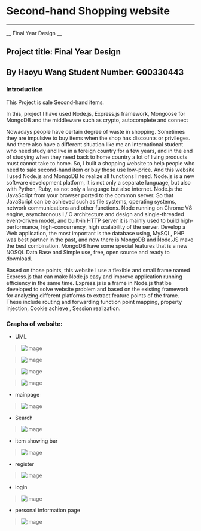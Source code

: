 # Second-hand Shopping website
----------------------------------
__ Final Year Design __

## Project title: Final Year Design
 By Haoyu Wang 
 Student Number: G00330443
 ---------------------------
### Introduction
This Project is sale Second-hand items.

In this, project I have used Node.js, Express.js framework, Mongoose for MongoDB and the middleware such as crypto, autocomplete and connect

Nowadays people have certain degree of waste in shopping. Sometimes they are impulsive to buy items when the shop has discounts or privileges.
And there also have a different situation like me an international student who need study and live in a foreign country for a few years, and in the end of studying when they need back to home country a lot of living products must cannot take to home. So, I built a shopping website to help people who need to sale second-hand item or buy those use low-price. And this website I used Node.js and MongoDB to realize all functions I need. Node.js is a new software development platform, it is not only a separate language, but also with Python, Ruby, as not only a language but also internet. Node.js the JavaScript from your browser ported to the common server. So that JavaScript can be achieved such as file systems, operating systems, network communications and other functions. Node running on Chrome V8 engine, asynchronous I / O architecture and design and single-threaded event-driven model, and built-in HTTP server it is mainly used to build high-performance, high-concurrency, high scalability of the server. Develop a Web application, the most important is the database using, MySQL, PHP was best partner in the past, and now there is MongoDB and Node.JS make the best combination. MongoDB have some special features that is a new NOSQL Data Base and Simple use, free, open source and ready to download.

Based on those points, this website I use a flexible and small frame named Express.js that can make Node.js easy and improve application running efficiency in the same time. Express.js is a frame in Node.js that be developed to solve website problem and based on the existing framework for analyzing different platforms to extract feature points of the frame. These include routing and forwarding function point mapping, property injection, Cookie achieve , Session realization. 

### Graphs of website:
* UML
>![image](https://github.com/G00330443/Finalyear-Project/blob/master/Report-latex/images/27.PNG)

>![image](https://github.com/G00330443/Finalyear-Project/blob/master/Report-latex/images/28.PNG)

>![image](https://github.com/G00330443/Finalyear-Project/blob/master/Report-latex/images/29.PNG)

>![image](https://github.com/G00330443/Finalyear-Project/blob/master/Report-latex/images/30.PNG)

* mainpage
>![image](https://github.com/G00330443/Finalyear-Project/blob/master/Report-latex/images/50.PNG)

* Search
>![image](https://github.com/G00330443/Finalyear-Project/blob/master/Report-latex/images/39.PNG)

* item showing bar
>![image](https://github.com/G00330443/Finalyear-Project/blob/master/Report-latex/images/40.PNG)

* register
>![image](https://github.com/G00330443/Finalyear-Project/blob/master/Report-latex/images/15.PNG)

* login
>![image](https://github.com/G00330443/Finalyear-Project/blob/master/Report-latex/images/22.PNG)

* personal information page
>![image](https://github.com/G00330443/Finalyear-Project/blob/master/Report-latex/images/43.PNG)
